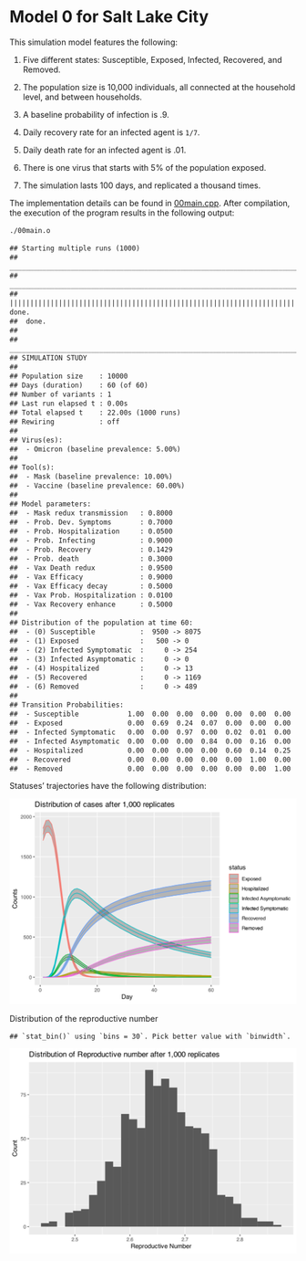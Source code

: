 
# Model 0 for Salt Lake City

This simulation model features the following:

1.  Five different states: Susceptible, Exposed, Infected, Recovered,
    and Removed.

2.  The population size is 10,000 individuals, all connected at the
    household level, and between households.

3.  A baseline probability of infection is .9.

4.  Daily recovery rate for an infected agent is `1/7`.

5.  Daily death rate for an infected agent is .01.

6.  There is one virus that starts with 5% of the population exposed.

7.  The simulation lasts 100 days, and replicated a thousand times.

The implementation details can be found in [00main.cpp](00main.cpp).
After compilation, the execution of the program results in the following
output:

``` bash
./00main.o
```

    ## Starting multiple runs (1000)
    ## _________________________________________________________________________
    ## _________________________________________________________________________
    ## ||||||||||||||||||||||||||||||||||||||||||||||||||||||||||||||||||||||||| done.
    ##  done.
    ## 
    ## ________________________________________________________________________________
    ## SIMULATION STUDY
    ## 
    ## Population size    : 10000
    ## Days (duration)    : 60 (of 60)
    ## Number of variants : 1
    ## Last run elapsed t : 0.00s
    ## Total elapsed t    : 22.00s (1000 runs)
    ## Rewiring           : off
    ## 
    ## Virus(es):
    ##  - Omicron (baseline prevalence: 5.00%)
    ## 
    ## Tool(s):
    ##  - Mask (baseline prevalence: 10.00%)
    ##  - Vaccine (baseline prevalence: 60.00%)
    ## 
    ## Model parameters:
    ##  - Mask redux transmission   : 0.8000
    ##  - Prob. Dev. Symptoms       : 0.7000
    ##  - Prob. Hospitalization     : 0.0500
    ##  - Prob. Infecting           : 0.9000
    ##  - Prob. Recovery            : 0.1429
    ##  - Prob. death               : 0.3000
    ##  - Vax Death redux           : 0.9500
    ##  - Vax Efficacy              : 0.9000
    ##  - Vax Efficacy decay        : 0.5000
    ##  - Vax Prob. Hospitalization : 0.0100
    ##  - Vax Recovery enhance      : 0.5000
    ## 
    ## Distribution of the population at time 60:
    ##  - (0) Susceptible           :  9500 -> 8075
    ##  - (1) Exposed               :   500 -> 0
    ##  - (2) Infected Symptomatic  :     0 -> 254
    ##  - (3) Infected Asymptomatic :     0 -> 0
    ##  - (4) Hospitalized          :     0 -> 13
    ##  - (5) Recovered             :     0 -> 1169
    ##  - (6) Removed               :     0 -> 489
    ## 
    ## Transition Probabilities:
    ##  - Susceptible            1.00  0.00  0.00  0.00  0.00  0.00  0.00
    ##  - Exposed                0.00  0.69  0.24  0.07  0.00  0.00  0.00
    ##  - Infected Symptomatic   0.00  0.00  0.97  0.00  0.02  0.01  0.00
    ##  - Infected Asymptomatic  0.00  0.00  0.00  0.84  0.00  0.16  0.00
    ##  - Hospitalized           0.00  0.00  0.00  0.00  0.60  0.14  0.25
    ##  - Recovered              0.00  0.00  0.00  0.00  0.00  1.00  0.00
    ##  - Removed                0.00  0.00  0.00  0.00  0.00  0.00  1.00

Statuses’ trajectories have the following distribution:

![](README_files/figure-gfm/posterior-dist-1.svg)<!-- -->

Distribution of the reproductive number

    ## `stat_bin()` using `bins = 30`. Pick better value with `binwidth`.

![](README_files/figure-gfm/rep-num-1.svg)<!-- -->
